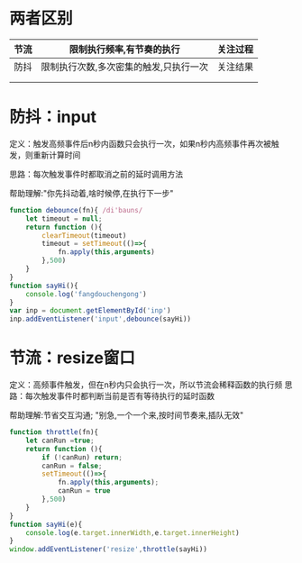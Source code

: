 # 两者区别

| 节流 | 限制执行频率,有节奏的执行              | 关注过程 |
| ---- | -------------------------------------- | -------- |
| 防抖 | 限制执行次数,多次密集的触发,只执行一次 | 关注结果 |
|      |                                        |          |
|      |                                        |          |



# 防抖：input

定义：触发高频事件后n秒内函数只会执行一次，如果n秒内高频事件再次被触发，则重新计算时间

思路：每次触发事件时都取消之前的延时调用方法

帮助理解:"你先抖动着,啥时候停,在执行下一步"

```js
function debounce(fn){ /di'bauns/
    let timeout = null;
    return function (){
        clearTimeout(timeout)
        timeout = setTimeout(()=>{
            fn.apply(this,arguments)
        },500)
    }
}
function sayHi(){
    console.log('fangdouchengong')
}
var inp = document.getElementById('inp')
inp.addEventListener('input',debounce(sayHi))


```

# 节流：resize窗口

定义：高频事件触发，但在n秒内只会执行一次，所以节流会稀释函数的执行频
思路：每次触发事件时都判断当前是否有等待执行的延时函数

帮助理解:节省交互沟通; "别急,一个一个来,按时间节奏来,插队无效" 

```js
function throttle(fn){
    let canRun =true;
    return function (){
        if (!canRun) return;
        canRun = false;
        setTimeout(()=>{
            fn.apply(this,arguments);
            canRun = true
        },500)
    }
}
function sayHi(e){
    console.log(e.target.innerWidth,e.target.innerHeight)
}
window.addEventListener('resize',throttle(sayHi))
```


